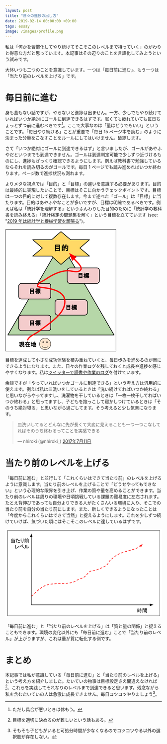 ```yaml
---
layout: post
title: "日々の進捗の出し方"
date: 2019-02-14 00:00:00 +09:00
tags: essay
image: /images/profile.png
---
```


私は「何かを習慣化してやり続けてそこそこのレベルまで持っていく」のがわりと得意な方だと思っています。本記事はその辺りのことを言語化してみようという試みです。

大体いつも二つのことを意識しています。一つは「毎日前に進む」、もう一つは「当たり前のレベルを上げる」です。

# 毎日前に進む

身も蓋もない話ですが、やらないと進捗は出ません。一方、少しでもやり続けていればいつか絶対にゴールに到達できるはずです。眠くても疲れていても毎日ちょっとずつ前に進むべきです[^take-care]。ここで大事なのは「量はどうでもいい」ということです。「毎日やり続ける」ことが重要で「毎日 15 ページ本を読む」のように決まった分量をこなすことをルールにしてはいけません。破綻します。

[^take-care]: ただし具合が悪いときは休もう。

さて「いつか絶対にゴールに到達できるはず」と言いましたが、ゴールがあやふやだといつまでも到達できません。ゴールは到達判定可能で少しずつ近づけるものにし、進捗もざっくり確認できるようにします。例えば教科書で勉強しているならそれを読み切るのがゴールです。毎日 1 ページでも読み進めればいつか終わります。ページ数で進捗状況も測れます。

よりメタな視点では「目的」と「目標」の違いを意識する必要があります。目的は最終的に実現したいことで、目標はそこに向かうチェックポイントです。目標は一つの目的に対して複数存在します。今まで述べた「ゴール」は「目標」に当たります。目的はあやふやなことが多いですが、目標は明確であるべきです。例えば私は「統計学を理解する」というふんわりした目的のために「統計学の教科書を読み終える」「統計検定の問題集を解く」という目標を立てています (see: "[2019 年は統計学と機械学習を頑張る](/2019/01/28/learn-data-science-and-machine-learning)")。

![目的と目標](/images/make-progress-path-to-objective.png)

目標を達成して小さな成功体験を積み重ねていくと、毎日歩みを進めるのが楽にできるようになります。また、日々の作業ログを残しておくと成長や進捗を感じやすくなります。私は[ツイッターで読書や作業のログ](https://twitter.com/search?f=tweets&vertical=default&q=%23nhbk%20from%3Anhiroki_&l=ja&src=typd&lang=ja)を付けています。

余談ですが「やっていればいつかゴールに到達できる」という考え方は汎用的に使えます。例えば私は皿洗いをしているときは「洗い続けてればいつか終わる」と思いながらやってますし、洗濯物を干しているときは「一枚一枚干してればいつか終わる」と思ってますし、子どもを抱っこして寝かしつけているときは「そのうち絶対寝る」と思いながら過ごしてます。そう考えると少し気楽になります。

<blockquote class="twitter-tweet" data-lang="ja"><p lang="ja" dir="ltr">皿洗いしてるとどんなに先が長くて大変に見えることも一つ一つこなしてればそのうち終わるってことを実感できる</p>&mdash; nhiroki (@nhiroki_) <a href="https://twitter.com/nhiroki_/status/884925262034554881?ref_src=twsrc%5Etfw">2017年7月11日</a></blockquote>
<script async src="https://platform.twitter.com/widgets.js" charset="utf-8"></script>

# 当たり前のレベルを上げる

「毎日前に進む」と並行して「これくらいはできて当たり前」のレベルを上げるように意識します。当たり前のレベルを上げることで「どうせやってもできない」という心理的な限界を引き上げ、作業の質や量を高めることができます。当たり前のレベルは周りの環境や日頃挑戦している課題の難易度に左右されます。たとえ背伸びであっても自分よりできる人がたくさんいる環境に入り、そこでの当たり前を自分の当たり前にします。また、新しくできるようになったことは「今度からこれくらいはできて当然」と捉えるようにします。これを少しずつ続けていけば、気づいた頃にはそこそこのレベルに達しているはずです。

![当たり前レベルのグラフ](/images/make-progress-raise-your-standard.png)

「毎日前に進む」と「当たり前のレベルを上げる」は「質と量の関係」と捉えることもできます。環境の変化以外にも「毎日前に進む」ことで「当たり前のレベル」が上がりますが、これは量が質に転化する例です。

# まとめ

本記事では私が意識している「毎日前に進む」と「当たり前のレベルを上げる」という考え方を紹介しました。たいていの物事は目標設定さえ間違えなければ[^decide-targets]、これらを実践してそれなりのレベルまで到達できると思います。残念ながら私を含むたいていの人は急激に成長できません。毎日コツコツやりましょう[^children]。

[^decide-targets]: 目標を適切に決めるのが難しいという話もある。
[^children]: そもそも子どもがいると可処分時間が少なくなるのでコツコツやる以外の選択肢が存在しない。